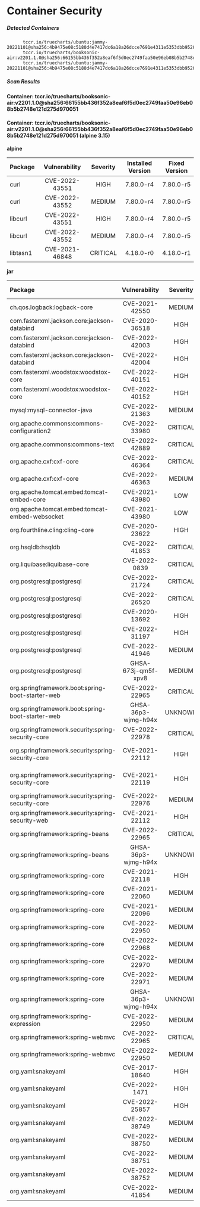 # Container Security

##### Detected Containers

          tccr.io/truecharts/ubuntu:jammy-20221101@sha256:4b9475e08c5180d4e7417dc6a18a26dcce7691e4311e5353dbb952645c5ff43f
          tccr.io/truecharts/booksonic-air:v2201.1.0@sha256:66155bb436f352a8eaf6f5d0ec2749faa50e96eb08b5b2748e121d275d970051
          tccr.io/truecharts/ubuntu:jammy-20221101@sha256:4b9475e08c5180d4e7417dc6a18a26dcce7691e4311e5353dbb952645c5ff43f

##### Scan Results

**Container: tccr.io/truecharts/booksonic-air:v2201.1.0@sha256:66155bb436f352a8eaf6f5d0ec2749faa50e96eb08b5b2748e121d275d970051**

#### Container: tccr.io/truecharts/booksonic-air:v2201.1.0@sha256:66155bb436f352a8eaf6f5d0ec2749faa50e96eb08b5b2748e121d275d970051 (alpine 3.15)
    

**alpine**

      
| Package         |    Vulnerability   |   Severity  |  Installed Version | Fixed Version |
|:----------------|:------------------:|:-----------:|:------------------:|:-------------:|
| curl         |    CVE-2022-43551   |   HIGH  |  7.80.0-r4 | 7.80.0-r5 |
| curl         |    CVE-2022-43552   |   MEDIUM  |  7.80.0-r4 | 7.80.0-r5 |
| libcurl         |    CVE-2022-43551   |   HIGH  |  7.80.0-r4 | 7.80.0-r5 |
| libcurl         |    CVE-2022-43552   |   MEDIUM  |  7.80.0-r4 | 7.80.0-r5 |
| libtasn1         |    CVE-2021-46848   |   CRITICAL  |  4.18.0-r0 | 4.18.0-r1 |

**jar**

      
| Package         |    Vulnerability   |   Severity  |  Installed Version | Fixed Version |
|:----------------|:------------------:|:-----------:|:------------------:|:-------------:|
| ch.qos.logback:logback-core         |    CVE-2021-42550   |   MEDIUM  |  1.2.3 | 1.2.9 |
| com.fasterxml.jackson.core:jackson-databind         |    CVE-2020-36518   |   HIGH  |  2.11.0 | 2.12.6.1, 2.13.2.1 |
| com.fasterxml.jackson.core:jackson-databind         |    CVE-2022-42003   |   HIGH  |  2.11.0 | 2.12.7.1, 2.13.4.1 |
| com.fasterxml.jackson.core:jackson-databind         |    CVE-2022-42004   |   HIGH  |  2.11.0 | 2.12.7.1, 2.13.4 |
| com.fasterxml.woodstox:woodstox-core         |    CVE-2022-40151   |   HIGH  |  5.0.3 | 5.4.0, 6.4.0 |
| com.fasterxml.woodstox:woodstox-core         |    CVE-2022-40152   |   HIGH  |  5.0.3 | 5.4.0, 6.4.0 |
| mysql:mysql-connector-java         |    CVE-2022-21363   |   MEDIUM  |  8.0.27 | 8.0.28 |
| org.apache.commons:commons-configuration2         |    CVE-2022-33980   |   CRITICAL  |  2.7 | 2.8 |
| org.apache.commons:commons-text         |    CVE-2022-42889   |   CRITICAL  |  1.8 | 1.10.0 |
| org.apache.cxf:cxf-core         |    CVE-2022-46364   |   CRITICAL  |  3.3.12 | 3.5.5, 3.4.10 |
| org.apache.cxf:cxf-core         |    CVE-2022-46363   |   MEDIUM  |  3.3.12 | 3.5.5, 3.4.10 |
| org.apache.tomcat.embed:tomcat-embed-core         |    CVE-2021-43980   |   LOW  |  9.0.56 |  |
| org.apache.tomcat.embed:tomcat-embed-websocket         |    CVE-2021-43980   |   LOW  |  9.0.56 |  |
| org.fourthline.cling:cling-core         |    CVE-2020-23622   |   HIGH  |  2.0.1 |  |
| org.hsqldb:hsqldb         |    CVE-2022-41853   |   CRITICAL  |  2.5.0 | 2.7.1 |
| org.liquibase:liquibase-core         |    CVE-2022-0839   |   CRITICAL  |  3.8.9 | 4.8.0 |
| org.postgresql:postgresql         |    CVE-2022-21724   |   CRITICAL  |  42.2.12 | 42.2.25, 42.3.2 |
| org.postgresql:postgresql         |    CVE-2022-26520   |   CRITICAL  |  42.2.12 | 42.3.3 |
| org.postgresql:postgresql         |    CVE-2020-13692   |   HIGH  |  42.2.12 | 42.2.13 |
| org.postgresql:postgresql         |    CVE-2022-31197   |   HIGH  |  42.2.12 | 42.2.26, 42.3.7, 42.4.1 |
| org.postgresql:postgresql         |    CVE-2022-41946   |   MEDIUM  |  42.2.12 | 42.3.8, 42.5.1, 42.4.3, 42.2.27 |
| org.postgresql:postgresql         |    GHSA-673j-qm5f-xpv8   |   MEDIUM  |  42.2.12 | 42.3.3 |
| org.springframework.boot:spring-boot-starter-web         |    CVE-2022-22965   |   CRITICAL  |  2.2.13.RELEASE | 2.6.6, 2.5.12 |
| org.springframework.boot:spring-boot-starter-web         |    GHSA-36p3-wjmg-h94x   |   UNKNOWN  |  2.2.13.RELEASE | 2.5.12, 2.6.6 |
| org.springframework.security:spring-security-core         |    CVE-2022-22978   |   CRITICAL  |  5.2.8.RELEASE | 5.5.7, 5.6.4 |
| org.springframework.security:spring-security-core         |    CVE-2021-22112   |   HIGH  |  5.2.8.RELEASE | 5.2.9.RELEASE, 5.3.8.RELEASE, 5.4.4 |
| org.springframework.security:spring-security-core         |    CVE-2021-22119   |   HIGH  |  5.2.8.RELEASE | 5.2.11.RELEASE, 5.3.10.RELEASE, 5.4.7, 5.5.1 |
| org.springframework.security:spring-security-core         |    CVE-2022-22976   |   MEDIUM  |  5.2.8.RELEASE | 5.5.7, 5.6.4 |
| org.springframework.security:spring-security-web         |    CVE-2021-22112   |   HIGH  |  5.2.8.RELEASE | 5.2.9, 5.2.9, 5.4.4, 5.4.4 |
| org.springframework:spring-beans         |    CVE-2022-22965   |   CRITICAL  |  5.2.12.RELEASE | 5.2.20.RELEASE, 5.3.18 |
| org.springframework:spring-beans         |    GHSA-36p3-wjmg-h94x   |   UNKNOWN  |  5.2.12.RELEASE | 5.2.20, 5.3.18 |
| org.springframework:spring-core         |    CVE-2021-22118   |   HIGH  |  5.2.12.RELEASE | 5.2.15, 5.3.7 |
| org.springframework:spring-core         |    CVE-2021-22060   |   MEDIUM  |  5.2.12.RELEASE | 5.3.14, 5.3.14 |
| org.springframework:spring-core         |    CVE-2021-22096   |   MEDIUM  |  5.2.12.RELEASE | 5.2.18, 5.3.11 |
| org.springframework:spring-core         |    CVE-2022-22950   |   MEDIUM  |  5.2.12.RELEASE | 5.2.20.RELEASE, 5.3.17 |
| org.springframework:spring-core         |    CVE-2022-22968   |   MEDIUM  |  5.2.12.RELEASE | 5.2.21, 5.3.19 |
| org.springframework:spring-core         |    CVE-2022-22970   |   MEDIUM  |  5.2.12.RELEASE | 5.2.22.RELEASE, 5.3.20 |
| org.springframework:spring-core         |    CVE-2022-22971   |   MEDIUM  |  5.2.12.RELEASE | 5.2.22.RELEASE, 5.3.20 |
| org.springframework:spring-core         |    GHSA-36p3-wjmg-h94x   |   UNKNOWN  |  5.2.12.RELEASE | 5.2.20, 5.3.18 |
| org.springframework:spring-expression         |    CVE-2022-22950   |   MEDIUM  |  5.2.12.RELEASE | 5.2.20, 5.3.16 |
| org.springframework:spring-webmvc         |    CVE-2022-22965   |   CRITICAL  |  5.2.12.RELEASE | 5.2.20, 5.3.18 |
| org.springframework:spring-webmvc         |    CVE-2022-22950   |   MEDIUM  |  5.2.12.RELEASE | 5.2.20.RELEASE, 5.3.17 |
| org.yaml:snakeyaml         |    CVE-2017-18640   |   HIGH  |  1.25 | 1.26 |
| org.yaml:snakeyaml         |    CVE-2022-1471   |   HIGH  |  1.25 |  |
| org.yaml:snakeyaml         |    CVE-2022-25857   |   HIGH  |  1.25 | 1.31 |
| org.yaml:snakeyaml         |    CVE-2022-38749   |   MEDIUM  |  1.25 | 1.31 |
| org.yaml:snakeyaml         |    CVE-2022-38750   |   MEDIUM  |  1.25 | 1.31 |
| org.yaml:snakeyaml         |    CVE-2022-38751   |   MEDIUM  |  1.25 | 1.31 |
| org.yaml:snakeyaml         |    CVE-2022-38752   |   MEDIUM  |  1.25 | 1.32 |
| org.yaml:snakeyaml         |    CVE-2022-41854   |   MEDIUM  |  1.25 | 1.32 |

